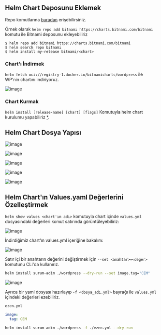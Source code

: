 ## Helm Chart Deposunu Eklemek

Repo komutlarına [buradan](https://helm.sh/docs/helm/helm_repo/) erişebilirsiniz.

Örnek olarak `helm repo add bitnami https://charts.bitnami.com/bitnami` komutu ile Bitnami deposunu ekleyebiliriz

```shell
$ helm repo add bitnami https://charts.bitnami.com/bitnami
$ helm search repo bitnami
$ helm install my-release bitnami/<chart>
```

### Chart'ı İndirmek

`helm fetch oci://registry-1.docker.io/bitnamicharts/wordpress` ile WP'nin chartını indiriyoruz.

![image](https://github.com/user-attachments/assets/a032a820-ae8f-4024-b9fe-56f804e33314)

### Chart Kurmak

`helm install [release-name] [chart] [flags]` Komutuyla helm chart kurulumu yapabiliriz [*](https://phoenixnap.com/kb/helm-install-command).

## Helm Chart Dosya Yapısı

![image](https://github.com/user-attachments/assets/831cdbf5-8f44-48df-93f2-cb0912f5c68a)

![image](https://github.com/user-attachments/assets/85b0ed36-f81a-4db8-af0e-61fb0e076f03)

![image](https://github.com/user-attachments/assets/08c9e983-66bc-496a-b1f1-9076358af111)

![image](https://github.com/user-attachments/assets/6c66ecc6-7ec5-48f7-a5c5-a34f0d0a37d4)

![image](https://github.com/user-attachments/assets/6ce56d50-a764-4408-ad12-5c4710a9041a)

## Helm Chart'ın Values.yaml Değerlerini Özelleştirmek

`helm show values <chart'ın adı>` komutuyla chart içinde `values.yml` dosyasındaki değerleri komut satırında görüntüleyebiliriz:

![image](https://github.com/user-attachments/assets/6aba199c-2e69-48ef-876f-e7655b055625)

İndirdiğimiz chart'ın values.yml içeriğine bakalım:

![image](https://github.com/user-attachments/assets/ff6814b5-9071-493c-b28f-21ab32faa74f)

Satır içi bir anahtarın değerini değiştirmek için `--set <anahtar>=<deger>` komutunu CLI'da kullanırız. 

```sh
helm install surum-adim ./wordpress --dry-run --set image.tag="CEM"
```

![image](https://github.com/user-attachments/assets/a3bab1d4-6fba-47b7-988c-4cd2f275870c)

Ayrıca bir yaml dosyası hazırlayıp `-f <dosya_adı.yml>` bayrağı ile `values.yml` içindeki değerleri ezebiliriz.

`ezen.yml` 
```yaml
image:
  tag: CEM
```

```sh
helm install surum-adim ./wordpress -f ./ezen.yml --dry-run
```






